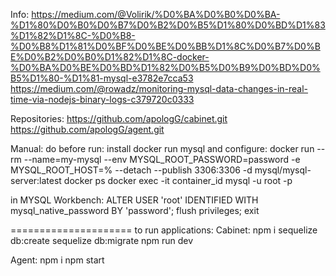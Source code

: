 Info:
https://medium.com/@Volirik/%D0%BA%D0%B0%D0%BA-%D1%80%D0%B0%D0%B7%D0%B2%D0%B5%D1%80%D0%BD%D1%83%D1%82%D1%8C-%D0%B8-%D0%B8%D1%81%D0%BF%D0%BE%D0%BB%D1%8C%D0%B7%D0%BE%D0%B2%D0%B0%D1%82%D1%8C-docker-%D0%BA%D0%BE%D0%BD%D1%82%D0%B5%D0%B9%D0%BD%D0%B5%D1%80-%D1%81-mysql-e3782e7cca53
https://medium.com/@rowadz/monitoring-mysql-data-changes-in-real-time-via-nodejs-binary-logs-c379720c0333

Repositories:
https://github.com/apologG/cabinet.git
https://github.com/apologG/agent.git

Manual:
do before run:
install docker
run mysql and configure:
docker run --rm --name=my-mysql --env  MYSQL_ROOT_PASSWORD=password -e MYSQL_ROOT_HOST=% --detach --publish 3306:3306 -d mysql/mysql-server:latest
docker ps
docker exec -it container_id mysql -u root -p

in MYSQL Workbench:
ALTER USER 'root' IDENTIFIED WITH mysql_native_password BY 'password';
flush privileges;
exit

=====================
to run applications:
Cabinet:
npm i
sequelize db:create
sequelize db:migrate
npm run dev

Agent:
npm i
npm start
